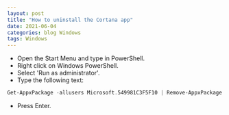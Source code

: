 ```yaml
---
layout: post
title: "How to uninstall the Cortana app"
date: 2021-06-04
categories: blog Windows
tags: Windows
---
```

- Open the Start Menu and type in PowerShell.
- Right click on Windows PowerShell.
- Select 'Run as administrator'.
- Type the following text:
````powershell
Get-AppxPackage -allusers Microsoft.549981C3F5F10 | Remove-AppxPackage
````
- Press Enter.
